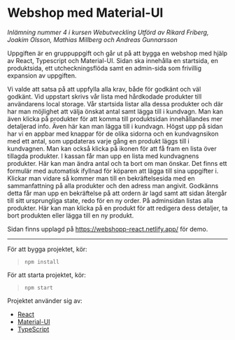 # Webshop med Material-UI
*Inlämning nummer 4 i kursen Webutveckling*
*Utförd av Rikard Friberg, Joakim Olsson, Mathias Millberg och Andreas Gunnarsson*

Uppgiften är en gruppuppgift och går ut på att bygga en webshop med hjälp av React, Typescript och Material-UI. Sidan ska innehålla en startsida, en produktsida, ett utcheckningsflöda samt en admin-sida som frivillig expansion av uppgiften.

Vi valde att satsa på att uppfylla alla krav, både för godkänt och väl godkänt. Vid uppstart skrivs vår lista med hårdkodade produkter till användarens local storage. Vår startsida listar alla dessa produkter och där har man möjlighet att välja önskat antal samt lägga till i kundvagn. Man kan även klicka på produkter för att komma till produktsidan innehållandes mer detaljerad info. Även här kan man lägga till i kundvagn. Högst upp på sidan har vi en appbar med knappar för de olika sidorna och en kundvagnsikon med ett antal, som uppdateras varje gång en produkt läggs till i kundvagnen. Man kan också klicka på ikonen för att få fram en lista över tillagda produkter.
I kassan får man upp en lista med kundvagnens produkter. Här kan man ändra antal och ta bort om man önskar. Det finns ett formulär med automatisk ifyllnad för köparen att lägga till sina uppgifter i. Klickar man vidare så kommer man till en bekräftelsesida med en sammanfattning på alla produkter och den adress man angivit. Godkänns detta får man upp en bekräftelse på att ordern är lagd samt att sidan återgår till sitt ursprungliga state, redo för en ny order.
På adminsidan listas alla produkter. Här kan man klicka på en produkt för att redigera dess detaljer, ta bort produkten eller lägga till en ny produkt.

Sidan finns upplagd på https://webshopp-react.netlify.app/ för demo.

---
För att bygga projektet, kör:
> `npm install`

För att starta projektet, kör:
> `npm start`

Projektet använder sig av: 
* [React](https://reactjs.org/)
* [Material-UI](https://material-ui.com/)
* [TypeScript](https://www.typescriptlang.org/)